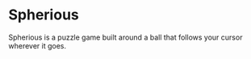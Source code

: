 # Spherious

Spherious is a puzzle game built around a ball that follows your cursor wherever it goes.  



